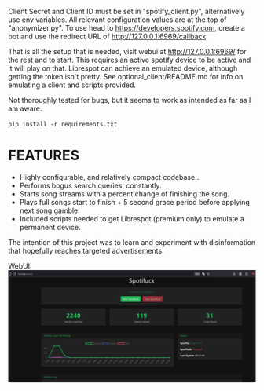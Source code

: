 Client Secret and Client ID must be set in "spotify_client.py", alternatively use env variables.
All relevant configuration values are at the top of "anonymizer.py".
To use head to https://developers.spotify.com, create a bot and use the redirect URL of http://127.0.0.1:6969/callback.

That is all the setup that is needed, visit webui at http://127.0.0.1:6969/ for the rest and to start.
This requires an active spotify device to be active and it will play on that. Librespot can achieve an emulated device, although getting the token isn't pretty. See optional_client/README.md for info on emulating a client and scripts provided.

Not thoroughly tested for bugs, but it seems to work as intended as far as I am aware.

`pip install -r requirements.txt`
# FEATURES

- Highly configurable, and relatively compact codebase..
- Performs bogus search queries, constantly.
- Starts song streams with a percent change of finishing the song.
- Plays full songs start to finish + 5 second grace period before applying next song gamble.
- Included scripts needed to get Librespot (premium only) to emulate a permanent device.

The intention of this project was to learn and experiment with disinformation that hopefully reaches targeted advertisements.

WebUI:
![](webui.png)